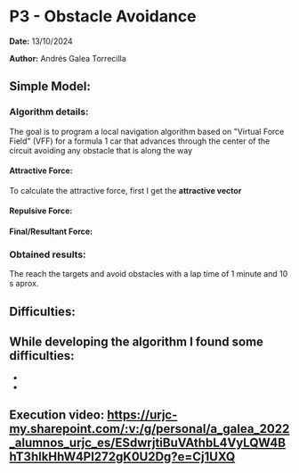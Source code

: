 # P3 - Obstacle Avoidance
**Date:** 13/10/2024

**Author:** Andrés Galea Torrecilla

## Simple Model:

### Algorithm details:
The goal is to program a local navigation algorithm based on "Virtual Force Field" (VFF) for a formula 1 car that advances through the center of the circuit avoiding any obstacle that is along the way

#### Attractive Force:
To calculate the attractive force, first I get the **attractive vector** 

#### Repulsive Force:


#### Final/Resultant Force:

### Obtained results:
The reach the targets and avoid obstacles with a lap time of 1 minute and 10 s aprox.

## Difficulties:

While developing the algorithm I found some difficulties:
  - 
  
  - 

  - 

## Execution video: https://urjc-my.sharepoint.com/:v:/g/personal/a_galea_2022_alumnos_urjc_es/ESdwrjtiBuVAthbL4VyLQW4BhT3hlkHhW4PI272gK0U2Dg?e=Cj1UXQ

